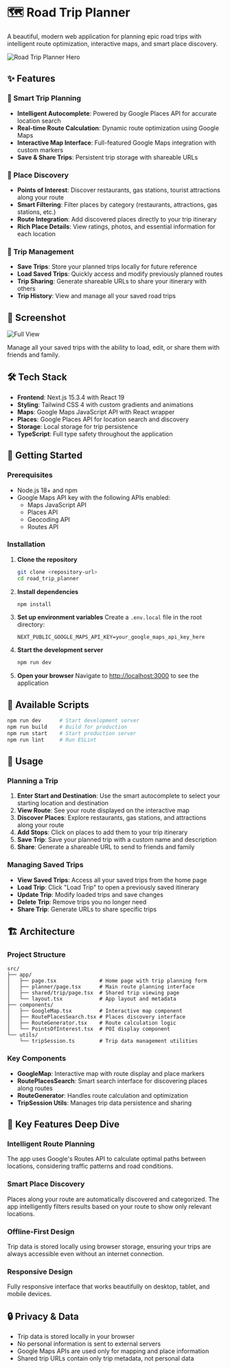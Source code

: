 # 🗺️ Road Trip Planner

A beautiful, modern web application for planning epic road trips with intelligent route optimization, interactive maps, and smart place discovery.

![Road Trip Planner Hero](screenshots/landing.png)

## ✨ Features

### 🎯 Smart Trip Planning
- **Intelligent Autocomplete**: Powered by Google Places API for accurate location search
- **Real-time Route Calculation**: Dynamic route optimization using Google Maps
- **Interactive Map Interface**: Full-featured Google Maps integration with custom markers
- **Save & Share Trips**: Persistent trip storage with shareable URLs

### 📍 Place Discovery
- **Points of Interest**: Discover restaurants, gas stations, tourist attractions along your route
- **Smart Filtering**: Filter places by category (restaurants, attractions, gas stations, etc.)
- **Route Integration**: Add discovered places directly to your trip itinerary
- **Rich Place Details**: View ratings, photos, and essential information for each location

### 💾 Trip Management
- **Save Trips**: Store your planned trips locally for future reference
- **Load Saved Trips**: Quickly access and modify previously planned routes
- **Trip Sharing**: Generate shareable URLs to share your itinerary with others
- **Trip History**: View and manage all your saved road trips

## 🚀 Screenshot

![Full View](screenshots/fullview.png)

Manage all your saved trips with the ability to load, edit, or share them with friends and family.

## 🛠️ Tech Stack

- **Frontend**: Next.js 15.3.4 with React 19
- **Styling**: Tailwind CSS 4 with custom gradients and animations
- **Maps**: Google Maps JavaScript API with React wrapper
- **Places**: Google Places API for location search and discovery
- **Storage**: Local storage for trip persistence
- **TypeScript**: Full type safety throughout the application

## 🚀 Getting Started

### Prerequisites

- Node.js 18+ and npm
- Google Maps API key with the following APIs enabled:
  - Maps JavaScript API
  - Places API
  - Geocoding API
  - Routes API

### Installation

1. **Clone the repository**
   ```bash
   git clone <repository-url>
   cd road_trip_planner
   ```

2. **Install dependencies**
   ```bash
   npm install
   ```

3. **Set up environment variables**
   Create a `.env.local` file in the root directory:
   ```env
   NEXT_PUBLIC_GOOGLE_MAPS_API_KEY=your_google_maps_api_key_here
   ```

4. **Start the development server**
   ```bash
   npm run dev
   ```

5. **Open your browser**
   Navigate to [http://localhost:3000](http://localhost:3000) to see the application

## 🔧 Available Scripts

```bash
npm run dev      # Start development server
npm run build    # Build for production
npm run start    # Start production server
npm run lint     # Run ESLint
```

## 📱 Usage

### Planning a Trip

1. **Enter Start and Destination**: Use the smart autocomplete to select your starting location and destination
2. **View Route**: See your route displayed on the interactive map
3. **Discover Places**: Explore restaurants, gas stations, and attractions along your route
4. **Add Stops**: Click on places to add them to your trip itinerary
5. **Save Trip**: Save your planned trip with a custom name and description
6. **Share**: Generate a shareable URL to send to friends and family

### Managing Saved Trips

- **View Saved Trips**: Access all your saved trips from the home page
- **Load Trip**: Click "Load Trip" to open a previously saved itinerary
- **Update Trip**: Modify loaded trips and save changes
- **Delete Trip**: Remove trips you no longer need
- **Share Trip**: Generate URLs to share specific trips

## 🏗️ Architecture

### Project Structure
```
src/
├── app/
│   ├── page.tsx              # Home page with trip planning form
│   ├── planner/page.tsx      # Main route planning interface
│   ├── shared/trip/page.tsx  # Shared trip viewing page
│   └── layout.tsx            # App layout and metadata
├── components/
│   ├── GoogleMap.tsx         # Interactive map component
│   ├── RoutePlacesSearch.tsx # Places discovery interface
│   ├── RouteGenerator.tsx    # Route calculation logic
│   └── PointsOfInterest.tsx  # POI display component
└── utils/
    └── tripSession.ts        # Trip data management utilities
```

### Key Components

- **GoogleMap**: Interactive map with route display and place markers
- **RoutePlacesSearch**: Smart search interface for discovering places along routes
- **RouteGenerator**: Handles route calculation and optimization
- **TripSession Utils**: Manages trip data persistence and sharing

## 🌟 Key Features Deep Dive

### Intelligent Route Planning
The app uses Google's Routes API to calculate optimal paths between locations, considering traffic patterns and road conditions.

### Smart Place Discovery
Places along your route are automatically discovered and categorized. The app intelligently filters results based on your route to show only relevant locations.

### Offline-First Design
Trip data is stored locally using browser storage, ensuring your trips are always accessible even without an internet connection.

### Responsive Design
Fully responsive interface that works beautifully on desktop, tablet, and mobile devices.

## 🔒 Privacy & Data

- Trip data is stored locally in your browser
- No personal information is sent to external servers
- Google Maps APIs are used only for mapping and place information
- Shared trip URLs contain only trip metadata, not personal data
